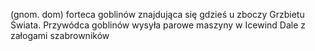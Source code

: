 (gnom. dom) forteca goblinów znajdująca się gdzieś u zboczy Grzbietu Świata. Przywódca goblinów wysyła parowe maszyny w Icewind Dale z załogami szabrowników